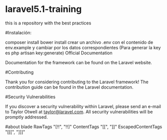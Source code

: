 # laravel5.1-training
this is a repository with the best practices


#Instalación:

composer install
bower install
crear un archivo .env con el contenido de env.example y cambiar por los datos correspondientes (Para generar la key es php artisan key:generate)
Official Documentation

Documentation for the framework can be found on the Laravel website.

#Contributing

Thank you for considering contributing to the Laravel framework! The contribution guide can be found in the Laravel documentation.

#Security Vulnerabilities

If you discover a security vulnerability within Laravel, please send an e-mail to Taylor Otwell at taylor@laravel.com. All security vulnerabilities will be promptly addressed.

#about blade
    RawTags "[!!", "!!]"
    ContentTags "[[", "]]"
    EscapedContentTags "[[[", "]]]"
